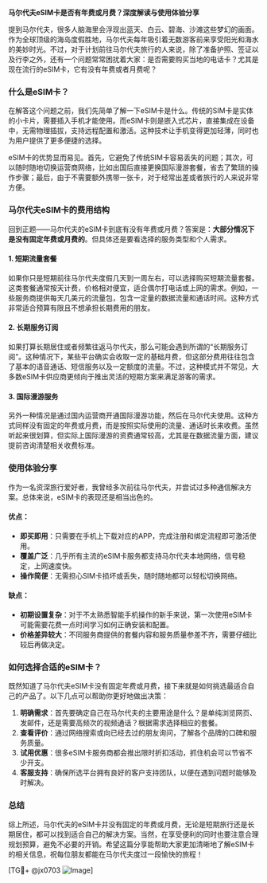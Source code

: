 **马尔代夫eSIM卡是否有年费或月费？深度解读与使用体验分享**

提到马尔代夫，很多人脑海里会浮现出蓝天、白云、碧海、沙滩这些梦幻的画面。作为全球顶级的海岛度假胜地，马尔代夫每年吸引着无数游客前来享受阳光和海水的美妙时光。不过，对于计划前往马尔代夫旅行的人来说，除了准备护照、签证以及行李之外，还有一个问题常常困扰着大家：是否需要购买当地的电话卡？尤其是现在流行的eSIM卡，它有没有年费或者月费呢？

### 什么是eSIM卡？
在解答这个问题之前，我们先简单了解一下eSIM卡是什么。传统的SIM卡是实体的小卡片，需要插入手机才能使用。而eSIM卡则是嵌入式芯片，直接集成在设备中，无需物理插拔，支持远程配置和激活。这种技术让手机变得更加轻薄，同时也为用户提供了更多便捷的选择。

eSIM卡的优势显而易见。首先，它避免了传统SIM卡容易丢失的问题；其次，可以随时随地切换运营商网络，比如出国后直接更换国际漫游套餐，省去了繁琐的操作步骤；最后，由于不需要额外携带一张卡，对于经常出差或者旅行的人来说非常方便。

### 马尔代夫eSIM卡的费用结构
回到正题——马尔代夫的eSIM卡到底有没有年费或月费？答案是：**大部分情况下是没有固定年费或月费的**。但具体还是要看选择的服务类型和个人需求。

#### 1. 短期流量套餐
如果你只是短期前往马尔代夫度假几天到一周左右，可以选择购买短期流量套餐。这类套餐通常按天计费，价格相对便宜，适合偶尔打电话或上网的需求。例如，一些服务商提供每天几美元的流量包，包含一定量的数据流量和通话时间。这种方式非常适合预算有限且不想承担长期费用的朋友。

#### 2. 长期服务订阅
如果打算长期居住或者频繁往返马尔代夫，那么可能会遇到所谓的“长期服务订阅”。这种情况下，某些平台确实会收取一定的基础月费，但这部分费用往往包含了基本的语音通话、短信服务以及一定额度的流量。不过，这种模式并不常见，大多数eSIM卡供应商更倾向于推出灵活的短期方案来满足游客的需求。

#### 3. 国际漫游服务
另外一种情况是通过国内运营商开通国际漫游功能，然后在马尔代夫使用。这种方式同样没有固定的年费或月费，而是按照实际使用的流量、通话时长来收费。虽然听起来很划算，但实际上国际漫游的资费通常较高，尤其是在数据流量方面，建议提前咨询清楚相关收费标准。

### 使用体验分享
作为一名资深旅行爱好者，我曾经多次前往马尔代夫，并尝试过多种通信解决方案。总体来说，eSIM卡的表现还是相当出色的。

#### 优点：
- **即买即用**：只需要在手机上下载对应的APP，完成注册和绑定流程即可激活使用。
- **覆盖广泛**：几乎所有主流的eSIM卡服务都支持马尔代夫本地网络，信号稳定，上网速度快。
- **操作简便**：无需担心SIM卡损坏或丢失，随时随地都可以轻松切换网络。

#### 缺点：
- **初期设置复杂**：对于不太熟悉智能手机操作的新手来说，第一次使用eSIM卡可能需要花费一点时间学习如何正确安装和配置。
- **价格差异较大**：不同服务商提供的套餐内容和服务质量参差不齐，需要仔细比较后再做决定。

### 如何选择合适的eSIM卡？
既然知道了马尔代夫eSIM卡没有固定年费或月费，接下来就是如何挑选最适合自己的产品了。以下几点可以帮助你更好地做出决策：

1. **明确需求**：首先要确定自己在马尔代夫的主要用途是什么？是单纯浏览网页、发邮件，还是需要高频次的视频通话？根据需求选择相应的套餐。
2. **查看评价**：通过网络搜索或向已经去过的朋友询问，了解各个品牌的口碑和服务质量。
3. **试用优惠**：很多eSIM卡服务商都会推出限时折扣活动，抓住机会可以节省不少开支。
4. **客服支持**：确保所选平台拥有良好的客户支持团队，以便在遇到问题时能够及时解决。

### 总结
综上所述，马尔代夫的eSIM卡并没有固定的年费或月费，无论是短期旅行还是长期居住，都可以找到适合自己的解决方案。当然，在享受便利的同时也要注意合理规划预算，避免不必要的开销。希望这篇分享能帮助大家更加清晰地了解eSIM卡的相关信息，祝每位朋友都能在马尔代夫度过一段愉快的旅程！

[TG💪+ @jx0703 ![Image](https://github.com/user-attachments/assets/dbca1d08-cadb-493c-b0ec-ad6f7a83f270)]